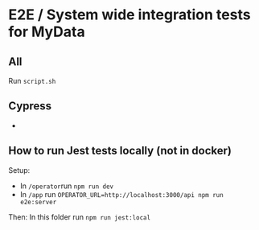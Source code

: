 # E2E / System wide integration tests for MyData

## All
Run `script.sh`

## Cypress
-

## How to run Jest tests locally (not in docker)

Setup:
- In `/operator`run `npm run dev`
- In `/app` run `OPERATOR_URL=http://localhost:3000/api npm run e2e:server`

Then: In this folder run `npm run jest:local`
